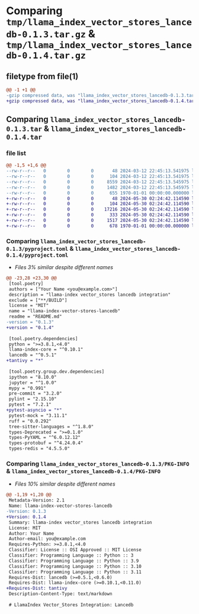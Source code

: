 # Comparing `tmp/llama_index_vector_stores_lancedb-0.1.3.tar.gz` & `tmp/llama_index_vector_stores_lancedb-0.1.4.tar.gz`

## filetype from file(1)

```diff
@@ -1 +1 @@
-gzip compressed data, was "llama_index_vector_stores_lancedb-0.1.3.tar", max compression
+gzip compressed data, was "llama_index_vector_stores_lancedb-0.1.4.tar", max compression
```

## Comparing `llama_index_vector_stores_lancedb-0.1.3.tar` & `llama_index_vector_stores_lancedb-0.1.4.tar`

### file list

```diff
@@ -1,5 +1,6 @@
--rw-r--r--   0        0        0       48 2024-03-12 22:45:13.541975 llama_index_vector_stores_lancedb-0.1.3/README.md
--rw-r--r--   0        0        0      104 2024-03-12 22:45:13.541975 llama_index_vector_stores_lancedb-0.1.3/llama_index/vector_stores/lancedb/__init__.py
--rw-r--r--   0        0        0     8559 2024-03-12 22:45:13.545975 llama_index_vector_stores_lancedb-0.1.3/llama_index/vector_stores/lancedb/base.py
--rw-r--r--   0        0        0     1482 2024-03-12 22:45:13.545975 llama_index_vector_stores_lancedb-0.1.3/pyproject.toml
--rw-r--r--   0        0        0      655 1970-01-01 00:00:00.000000 llama_index_vector_stores_lancedb-0.1.3/PKG-INFO
+-rw-r--r--   0        0        0       48 2024-05-30 02:24:42.114590 llama_index_vector_stores_lancedb-0.1.4/README.md
+-rw-r--r--   0        0        0      104 2024-05-30 02:24:42.114590 llama_index_vector_stores_lancedb-0.1.4/llama_index/vector_stores/lancedb/__init__.py
+-rw-r--r--   0        0        0    17216 2024-05-30 02:24:42.114590 llama_index_vector_stores_lancedb-0.1.4/llama_index/vector_stores/lancedb/base.py
+-rw-r--r--   0        0        0      333 2024-05-30 02:24:42.114590 llama_index_vector_stores_lancedb-0.1.4/llama_index/vector_stores/lancedb/util.py
+-rw-r--r--   0        0        0     1517 2024-05-30 02:24:42.114590 llama_index_vector_stores_lancedb-0.1.4/pyproject.toml
+-rw-r--r--   0        0        0      678 1970-01-01 00:00:00.000000 llama_index_vector_stores_lancedb-0.1.4/PKG-INFO
```

### Comparing `llama_index_vector_stores_lancedb-0.1.3/pyproject.toml` & `llama_index_vector_stores_lancedb-0.1.4/pyproject.toml`

 * *Files 3% similar despite different names*

```diff
@@ -23,28 +23,30 @@
 [tool.poetry]
 authors = ["Your Name <you@example.com>"]
 description = "llama-index vector_stores lancedb integration"
 exclude = ["**/BUILD"]
 license = "MIT"
 name = "llama-index-vector-stores-lancedb"
 readme = "README.md"
-version = "0.1.3"
+version = "0.1.4"
 
 [tool.poetry.dependencies]
 python = ">=3.8.1,<4.0"
 llama-index-core = "^0.10.1"
 lancedb = "^0.5.1"
+tantivy = "*"
 
 [tool.poetry.group.dev.dependencies]
 ipython = "8.10.0"
 jupyter = "^1.0.0"
 mypy = "0.991"
 pre-commit = "3.2.0"
 pylint = "2.15.10"
 pytest = "7.2.1"
+pytest-asyncio = "*"
 pytest-mock = "3.11.1"
 ruff = "0.0.292"
 tree-sitter-languages = "^1.8.0"
 types-Deprecated = ">=0.1.0"
 types-PyYAML = "^6.0.12.12"
 types-protobuf = "^4.24.0.4"
 types-redis = "4.5.5.0"
```

### Comparing `llama_index_vector_stores_lancedb-0.1.3/PKG-INFO` & `llama_index_vector_stores_lancedb-0.1.4/PKG-INFO`

 * *Files 10% similar despite different names*

```diff
@@ -1,19 +1,20 @@
 Metadata-Version: 2.1
 Name: llama-index-vector-stores-lancedb
-Version: 0.1.3
+Version: 0.1.4
 Summary: llama-index vector_stores lancedb integration
 License: MIT
 Author: Your Name
 Author-email: you@example.com
 Requires-Python: >=3.8.1,<4.0
 Classifier: License :: OSI Approved :: MIT License
 Classifier: Programming Language :: Python :: 3
 Classifier: Programming Language :: Python :: 3.9
 Classifier: Programming Language :: Python :: 3.10
 Classifier: Programming Language :: Python :: 3.11
 Requires-Dist: lancedb (>=0.5.1,<0.6.0)
 Requires-Dist: llama-index-core (>=0.10.1,<0.11.0)
+Requires-Dist: tantivy
 Description-Content-Type: text/markdown
 
 # LlamaIndex Vector_Stores Integration: Lancedb
```

